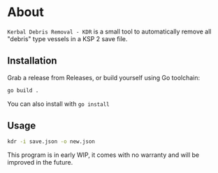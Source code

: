 # About

`Kerbal Debris Removal - KDR` is a small tool to automatically remove all "debris" type vessels in a KSP 2 save file.

## Installation

Grab a release from Releases, or build yourself using Go toolchain:

```bash
go build .
```

You can also install with `go install`

## Usage

```bash
kdr -i save.json -o new.json
```

This program is in early WIP, it comes with no warranty and will be improved in the future.
